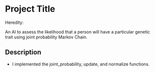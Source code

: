 # Project Title

Heredity:

An AI to assess the likelihood that a person will have a particular genetic trait using joint probability Markov Chain.

## Description

* I implemented the joint_probability, update, and normalize functions.

